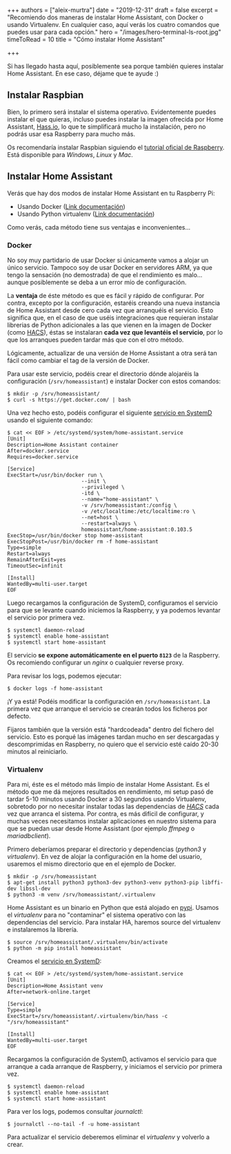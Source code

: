 +++
authors = ["aleix-murtra"]
date = "2019-12-31"
draft = false
excerpt = "Recomiendo dos maneras de instalar Home Assistant, con Docker o usando Virtualenv. En cualquier caso, aquí verás los cuatro comandos que puedes usar para cada opción."
hero = "/images/hero-terminal-ls-root.jpg"
timeToRead = 10
title = "Cómo instalar Home Assistant"

+++

Si has llegado hasta aquí, posiblemente sea porque también quieres instalar Home Assistant. En ese caso, déjame que te ayude :)

## Instalar Raspbian

Bien, lo primero será instalar el sistema operativo. Evidentemente puedes instalar el que quieras, incluso puedes instalar la imagen ofrecida por Home Assistant, [Hass.io](https://www.home-assistant.io/hassio/installation/), lo que te simplificará mucho la instalación, pero no podrás usar esa Raspberry para mucho más.

Os recomendaría instalar Raspbian siguiendo el [tutorial oficial de Raspberry](https://www.raspberrypi.org/documentation/installation/installing-images/README.md). Está disponible para *Windows*, *Linux* y *Mac*.

## Instalar Home Assistant

Verás que hay dos modos de instalar Home Assistant en tu Raspberry Pi:
* Usando Docker ([Link documentación](https://www.home-assistant.io/docs/installation/docker/))
* Usando Python virtualenv ([Link documentación](https://www.home-assistant.io/docs/installation/virtualenv/))

Como verás, cada método tiene sus ventajas e inconvenientes...

### Docker 

No soy muy partidario de usar Docker si únicamente vamos a alojar un único servicio. Tampoco soy de usar Docker en servidores ARM, ya que tengo la sensación (no demostrada) de que el rendimiento es malo... aunque posiblemente se deba a un error mío de configuración.

La **ventaja** de éste método es que es fácil y rápido de configurar. Por contra, excepto por la configuración, estaréis creando una nueva instancia de Home Assistant desde cero cada vez que arranquéis el servicio. Esto significa que, en el caso de que uséis integraciones que requieran instalar librerias de Python adicionales a las que vienen en la imagen de Docker (como [HACS](https://github.com/hacs/integration)), éstas se instalaran **cada vez que levantéis el servicio**, por lo que los arranques pueden tardar más que con el otro método. 

Lógicamente, actualizar de una versión de Home Assistant a otra será tan fácil como cambiar el tag de la versión de Docker.

Para usar este servicio, podéis crear el directorio dónde alojaréis la configuración (`/srv/homeassistant`) e instalar Docker con estos comandos:

```shell
$ mkdir -p /srv/homeassistant/
$ curl -s https://get.docker.com/ | bash
```

Una vez hecho esto, podéis configurar el siguiente [servicio en SystemD](https://github.com/alemuro/ha-conf/blob/master/home-assistant-docker.service) usando el siguiente comando:

```shell
$ cat << EOF > /etc/systemd/system/home-assistant.service
[Unit]
Description=Home Assistant container
After=docker.service
Requires=docker.service

[Service]
ExecStart=/usr/bin/docker run \
                        --init \
                        --privileged \
                        -itd \
                        --name="home-assistant" \
                        -v /srv/homeassistant:/config \
                        -v /etc/localtime:/etc/localtime:ro \
                        --net=host \
                        --restart=always \
                        homeassistant/home-assistant:0.103.5
ExecStop=/usr/bin/docker stop home-assistant
ExecStopPost=/usr/bin/docker rm -f home-assistant
Type=simple
Restart=always
RemainAfterExit=yes
TimeoutSec=infinit

[Install]
WantedBy=multi-user.target
EOF
```

Luego recargamos la configuración de SystemD, configuramos el servicio para que se levante cuando iniciemos la Raspberry, y ya podemos levantar el servicio por primera vez.

```shell
$ systemctl daemon-reload
$ systemctl enable home-assistant
$ systemctl start home-assistant
```

El servicio **se expone automáticamente en el puerto `8123`** de la Raspberry. Os recomiendo configurar un *nginx* o cualquier reverse proxy.

Para revisar los logs, podemos ejecutar:

```shell
$ docker logs -f home-assistant
```

¡Y ya está! Podéis modificar la configuración en `/srv/homeassistant`. La primera vez que arranque el servicio se crearán todos los ficheros por defecto.

Fijaros también que la versión está "hardcodeada" dentro del fichero del servicio. Esto es porqué las imágenes tardan mucho en ser descargadas y descomprimidas en Raspberry, no quiero que el servicio esté caído 20-30 minutos al reiniciarlo.


### Virtualenv

Para mi, éste es el método más limpio de instalar Home Assistant. Es el método que me dá mejores resultados en rendimiento, mi setup pasó de tardar 5-10 minutos usando Docker a 30 segundos usando Virtualenv, sobretodo por no necesitar instalar todas las dependencias de *[HACS](https://github.com/hacs/integration)* cada vez que arranca el sistema. Por contra, es más difícil de configurar, y muchas veces necesitamos instalar aplicaciones en nuestro sistema para que se puedan usar desde Home Assistant (por ejemplo *ffmpeg* o *mariadbclient*).

Primero deberíamos preparar el directorio y dependencias (*python3* y *virtualenv*). En vez de alojar la configuración en la home del usuario, usaremos el mismo directorio que en el ejemplo de Docker.

```shell
$ mkdir -p /srv/homeassistant
$ apt-get install python3 python3-dev python3-venv python3-pip libffi-dev libssl-dev
$ python3 -m venv /srv/homeassistant/.virtualenv
```

Home Assistant es un binario en Python que está alojado en [pypi](https://pypi.org/project/homeassistant/). Usamos el *virtualenv* para no "contaminar" el sistema operativo con las dependencias del servicio. Para instalar HA, haremos source del virtualenv e instalaremos la librería.

```shell
$ source /srv/homeassistant/.virtualenv/bin/activate
$ python -m pip install homeassistant
```

Creamos el [servicio en SystemD](https://github.com/alemuro/ha-conf/blob/master/home-assistant-venv.service):

```shell
$ cat << EOF > /etc/systemd/system/home-assistant.service
[Unit]
Description=Home Assistant venv
After=network-online.target

[Service]
Type=simple
ExecStart=/srv/homeassistant/.virtualenv/bin/hass -c "/srv/homeassistant"

[Install]
WantedBy=multi-user.target
EOF
```

Recargamos la configuración de SystemD, activamos el servicio para que arranque a cada arranque de Raspberry, y iniciamos el servicio por primera vez.

```shell
$ systemctl daemon-reload
$ systemctl enable home-assistant
$ systemctl start home-assistant
```

Para ver los logs, podemos consultar *journalctl*:

```shell
$ journalctl --no-tail -f -u home-assistant
```

Para actualizar el servicio deberemos eliminar el *virtualenv* y volverlo a crear.